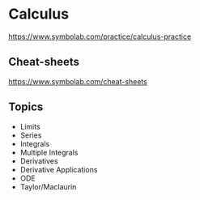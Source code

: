 # Calculus

https://www.symbolab.com/practice/calculus-practice

## Cheat-sheets
https://www.symbolab.com/cheat-sheets

## Topics
* Limits
* Series
* Integrals
* Multiple Integrals
* Derivatives
* Derivative Applications
* ODE
* Taylor/Maclaurin
